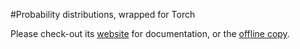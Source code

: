 #Probability distributions, wrapped for Torch

Please check-out its [website](http://deepmind.github.io/torch-distributions) for documentation, or the [offline copy](doc/html/index.html).
